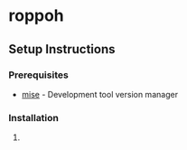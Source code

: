 # roppoh

## Setup Instructions

### Prerequisites

- [mise](https://mise.jdx.dev/) - Development tool version manager

### Installation

1.
